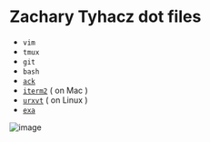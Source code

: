 # Zachary Tyhacz dot files

- `vim`
- `tmux`
- `git`
- `bash`
- [`ack`](https://beyondgrep.com/)
- [`iterm2`](https://iterm2.com/) ( on Mac )
- [`urxvt`](https://linux.die.net/man/1/urxvt) ( on Linux )
- [`exa`](https://the.exa.website/)

![image](https://user-images.githubusercontent.com/38140593/154776234-c2647cf7-e468-4783-9c79-e00c2f76bae7.png)

